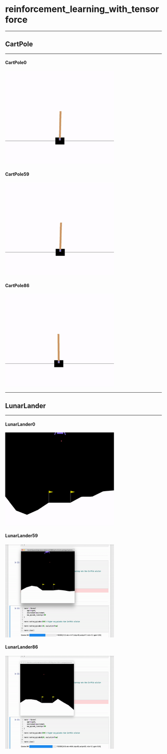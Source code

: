 # reinforcement_learning_with_tensorforce


---
## CartPole
---

#### CartPole0

<img src='results/CartPole/CartPole0.gif' width='350' height='300' />

#### CartPole59

<img src='results/CartPole/CartPole59.gif' width='350' height='300' />

#### CartPole86

<img src='results/CartPole/CartPole86.gif' width='350' height='300' />





---
## LunarLander
---

#### LunarLander0

<img src='results/LunarLander/LunarLander0.gif' width='350' height='300' />

#### LunarLander59

<img src='results/LunarLander/LunarLander59.gif' width='350' height='300' />

#### LunarLander86

<img src='results/LunarLander/LunarLander86.gif' width='350' height='300' />
